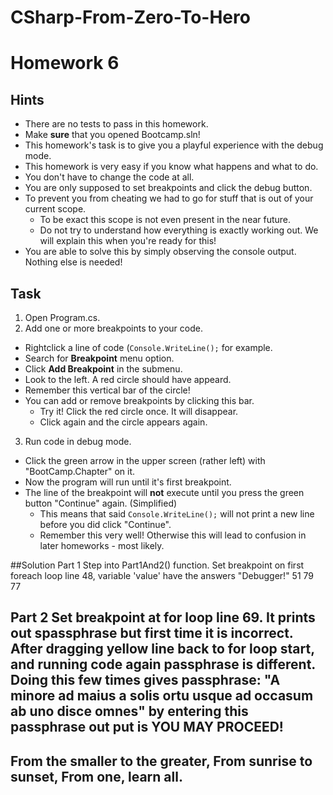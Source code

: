 # CSharp-From-Zero-To-Hero

# Homework 6

## Hints
* There are no tests to pass in this homework.
* Make **sure** that you opened Bootcamp.sln!
* This homework's task is to give you a playful experience with the debug mode.
* This homework is very easy if you know what happens and what to do.
* You don't have to change the code at all.
* You are only supposed to set breakpoints and click the debug button.
* To prevent you from cheating we had to go for stuff that is out of your current scope.
  * To be exact this scope is not even present in the near future.
  * Do not try to understand how everything is exactly working out. We will explain this when you're ready for this!
* You are able to solve this by simply observing the console output. Nothing else is needed!

## Task
1) Open Program.cs.
2) Add one or more breakpoints to your code.
  * Rightclick a line of code (`Console.WriteLine();` for example.
  * Search for **Breakpoint** menu option.
  * Click **Add Breakpoint** in the submenu.
  * Look to the left. A red circle should have appeard.
  * Remember this vertical bar of the circle!
  * You can add or remove breakpoints by clicking this bar.
    * Try it! Click the red circle once. It will disappear.
    * Click again and the circle appears again.
3) Run code in debug mode.
  * Click the green arrow in the upper screen (rather left) with "BootCamp.Chapter" on it.
  * Now the program will run until it's first breakpoint.
  * The line of the breakpoint will **not** execute until you press the green button "Continue" again. (Simplified)
    * This means that said `Console.WriteLine();` will not print a new line before you did click "Continue".
    * Remember this very well! Otherwise this will lead to confusion in later homeworks - most likely.

##Solution
Part 1
Step into Part1And2() function. Set breakpoint on first foreach loop line 48, variable 'value' have the answers
"Debugger!" 51 79 77

Part 2
Set breakpoint at for loop line 69. It prints out spassphrase but first time it is incorrect. After dragging yellow line back to
for loop start, and running code again passphrase is different. Doing this few times gives passphrase:
"A minore ad maius a solis ortu usque ad occasum ab uno disce omnes" by entering this passphrase out put is 
YOU MAY PROCEED!
--------------------------------
From the smaller to the greater,
From sunrise to sunset,
From one, learn all.
--------------------------------




